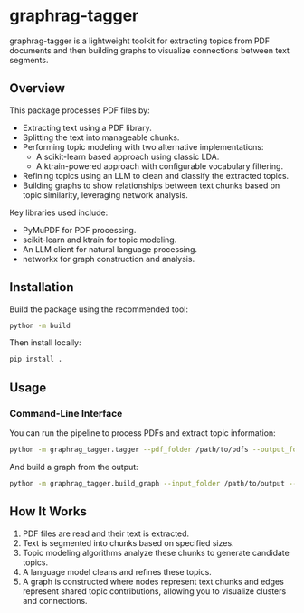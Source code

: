 # graphrag-tagger

graphrag-tagger is a lightweight toolkit for extracting topics from PDF documents and then building graphs to visualize connections between text segments.

## Overview

This package processes PDF files by:

- Extracting text using a PDF library.
- Splitting the text into manageable chunks.
- Performing topic modeling with two alternative implementations:
  - A scikit-learn based approach using classic LDA.
  - A ktrain-powered approach with configurable vocabulary filtering.
- Refining topics using an LLM to clean and classify the extracted topics.
- Building graphs to show relationships between text chunks based on topic similarity, leveraging network analysis.

Key libraries used include:

- PyMuPDF for PDF processing.
- scikit-learn and ktrain for topic modeling.
- An LLM client for natural language processing.
- networkx for graph construction and analysis.

## Installation

Build the package using the recommended tool:

```bash
python -m build
```

Then install locally:

```bash
pip install .
```

## Usage

### Command-Line Interface

You can run the pipeline to process PDFs and extract topic information:

```bash
python -m graphrag_tagger.tagger --pdf_folder /path/to/pdfs --output_folder /path/to/output --chunk_size 512 --chunk_overlap 25 --n_features 512 --min_df 2 --max_df 0.95 --llm_model ollama:phi4 --model_choice sk
```

And build a graph from the output:

```bash
python -m graphrag_tagger.build_graph --input_folder /path/to/output --output_folder /path/to/graph --threshold_percentile 97.5
```

## How It Works

1. PDF files are read and their text is extracted.
2. Text is segmented into chunks based on specified sizes.
3. Topic modeling algorithms analyze these chunks to generate candidate topics.
4. A language model cleans and refines these topics.
5. A graph is constructed where nodes represent text chunks and edges represent shared topic contributions, allowing you to visualize clusters and connections.
